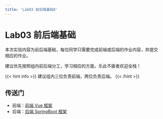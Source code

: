 ```yaml
---
title: 'Lab03 前后端基础Ⅱ'
---
```


# Lab03 前后端基础

本次实验内容为前后端基础，每位同学只需要完成前端或后端的作业内容，并提交相应的作业。

建议优先按照组内前后端分工，学习相应的方面，乐此不疲者欢迎全栈！

{{< hint info >}}
建议组内三位负责前端，两位负责后端。
{{< /hint >}}

## 传送门

- 前端：[前端 Vue 框架](/SE-Labs/docs/labs/lab03/frontend_index/)
- 后端：[后端 SpringBoot 框架](/SE-Labs/docs/labs/lab03/backend_index/)